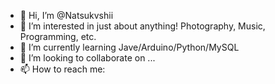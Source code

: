 - 👋 Hi, I’m @Natsukvshii
- 👀 I’m interested in just about anything! Photography, Music, Programming, etc.
- 🌱 I’m currently learning Jave/Arduino/Python/MySQL
- 💞️ I’m looking to collaborate on ...
- 📫 How to reach me: 

<!---
Natsukvshii/Natsukvshii is a ✨ special ✨ repository because its `README.md` (this file) appears on your GitHub profile.
You can click the Preview link to take a look at your changes.
--->
